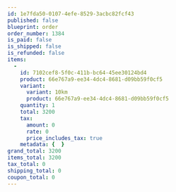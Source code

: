 ```yaml
---
id: 1e7fda50-0107-4efe-8529-3acbc82fcf43
published: false
blueprint: order
order_number: 1384
is_paid: false
is_shipped: false
is_refunded: false
items:
  -
    id: 7102cef8-5f0c-411b-bc64-45ee30124bd4
    product: 66e767a9-ee34-4dc4-8681-d09bb59f0cf5
    variant:
      variant: 10km
      product: 66e767a9-ee34-4dc4-8681-d09bb59f0cf5
    quantity: 1
    total: 3200
    tax:
      amount: 0
      rate: 0
      price_includes_tax: true
    metadata: {  }
grand_total: 3200
items_total: 3200
tax_total: 0
shipping_total: 0
coupon_total: 0
---
```

